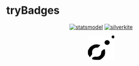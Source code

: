 # tryBadges
<p align="center">
<a href="https://www.statsmodels.org/stable/index.html">
  <img src="https://www.statsmodels.org/stable/_images/statsmodels-logo-v2-horizontal.svg"
            alt="statsmodel" width="70" height="65"></a>
 <a href="https://engineering.linkedin.com/blog/2021/greykite--a-flexible--intuitive--and-fast-forecasting-library">
  <img src="https://upload.wikimedia.org/wikipedia/commons/8/81/LinkedIn_icon.svg"
            alt="silverkite" width="40" height="45"></a>
 </p>
 <p align="center">
  <a href="https://facebook.github.io/prophet/docs/quick_start.html#python-api">
  <img src="https://github.com/viswajithkn/tryBadges/blob/main/DBw61b01.svg"
            alt="meta Prophet" width="70" height="65"></a>  
 </p>
  
            

